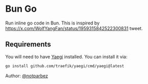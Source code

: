 # Bun Go

Run inline go code in Bun. This is inspired by https://x.com/WolfYangFan/status/1959315842522300831 tweet.

## Requirements

You will need to have [Yaegi](https://github.com/traefik/yaegi/) installed. You can install it via:

```sh
go install github.com/traefik/yaegi/cmd/yaegi@latest
```

Author: [@notparbez](https://x.com/notparbez)